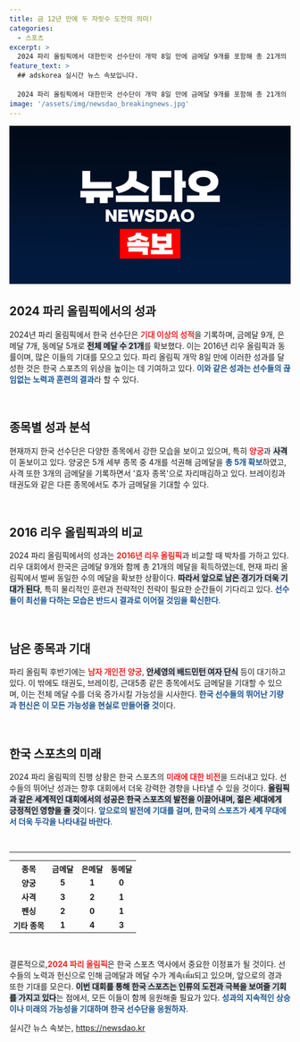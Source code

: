```yaml
---
title: 금 12년 만에 두 자릿수 도전의 의미!
categories:
  - 스포츠
excerpt: >
  2024 파리 올림픽에서 대한민국 선수단이 개막 8일 만에 금메달 9개를 포함해 총 21개의 메달을 획득! 양궁과 사격의 활약으로 두 자릿수 금메달의 꿈이 가시화되고 있다. 태극전사들의 추가 금맥도 기대되는 가운데, 역대 최고의 성작을 재현할 준비가 되어 있다!
feature_text: >
  ## adskorea 실시간 뉴스 속보입니다.

  2024 파리 올림픽에서 대한민국 선수단이 개막 8일 만에 금메달 9개를 포함해 총 21개의 메달을 획득! 양궁과 사격의 활약으로 두 자릿수 금메달의 꿈이 가시화되고 있다. 태극전사들의 추가 금맥도 기대되는 가운데, 역대 최고의 성작을 재현할 준비가 되어 있다!
image: '/assets/img/newsdao_breakingnews.jpg'
---
```


<p><img src="/assets/img/newsdao_breakingnews.jpg" alt="adskorea 속보" /></p>

<h2 data-ke-size="size26">2024 파리 올림픽에서의 성과</h2>

<p data-ke-size="size16">2024년 파리 올림픽에서 한국 선수단은 <b><span style="color: #ee2323;">기대 이상의 성적</span></b>을 기록하며, 금메달 9개, 은메달 7개, 동메달 5개로 <b><span style="background-color: #21538527;">전체 메달 수 21개</span></b>를 확보했다. 이는 2016년 리우 올림픽과 동률이며, 많은 이들의 기대를 모으고 있다. 파리 올림픽 개막 8일 만에 이러한 성과를 달성한 것은 한국 스포츠의 위상을 높이는 데 기여하고 있다. <b><span style="color: #1a5490;">이와 같은 성과는 선수들의 끊임없는 노력과 훈련의 결과</span></b>라 할 수 있다.</p>

<p data-ke-size="size16">&nbsp;</p>

<h2 data-ke-size="size26">종목별 성과 분석</h2>

<p data-ke-size="size16">현재까지 한국 선수단은 다양한 종목에서 강한 모습을 보이고 있으며, 특히 <b><span style="color: #ee2323;">양궁</span></b>과 <b><span style="background-color: #21538527;">사격</span></b>이 돋보이고 있다. 양궁은 5개 세부 종목 중 4개를 석권해 금메달을 <b><span style="color: #1a5490;">총 5개 확보</span></b>하였고, 사격 또한 3개의 금메달을 기록하면서 '효자 종목'으로 자리매김하고 있다. 브레이킹과 태권도와 같은 다른 종목에서도 추가 금메달을 기대할 수 있다.</p>

<p data-ke-size="size16">&nbsp;</p>

<h2 data-ke-size="size26">2016 리우 올림픽과의 비교</h2>

<p data-ke-size="size16">2024 파리 올림픽에서의 성과는 <b><span style="color: #ee2323;">2016년 리우 올림픽</span></b>과 비교할 때 박차를 가하고 있다. 리우 대회에서 한국은 금메달 9개와 함께 총 21개의 메달을 획득하였는데, 현재 파리 올림픽에서 벌써 동일한 수의 메달을 확보한 상황이다. <b><span style="background-color: #21538527;">따라서 앞으로 남은 경기가 더욱 기대가 된다</span></b>, 특히 물리적인 훈련과 전략적인 전략이 필요한 순간들이 기다리고 있다. <b><span style="color: #1a5490;">선수들이 최선을 다하는 모습은 반드시 결과로 이어질 것임을 확신한다</span></b>.</p>

<p data-ke-size="size16">&nbsp;</p>

<h2 data-ke-size="size26">남은 종목과 기대</h2>

<p data-ke-size="size16">파리 올림픽 후반기에는 <b><span style="color: #ee2323;">남자 개인전 양궁</span></b>, <b><span style="background-color: #21538527;">안세영의 배드민턴 여자 단식</span></b> 등이 대기하고 있다. 이 밖에도 태권도, 브레이킹, 근대5종 같은 종목에서도 금메달을 기대할 수 있으며, 이는 전체 메달 수를 더욱 증가시킬 가능성을 시사한다. <b><span style="color: #1a5490;">한국 선수들의 뛰어난 기량과 헌신은 이 모든 가능성을 현실로 만들어줄 것</span></b>이다.</p>

<p data-ke-size="size16">&nbsp;</p>

<h2 data-ke-size="size26">한국 스포츠의 미래</h2>

<p data-ke-size="size16">2024 파리 올림픽의 진행 상황은 한국 스포츠의 <b><span style="color: #ee2323;">미래에 대한 비전</span></b>을 드러내고 있다. 선수들의 뛰어난 성과는 향후 대회에서 더욱 강력한 경향을 나타낼 수 있을 것이다. <b><span style="background-color: #21538527;">올림픽과 같은 세계적인 대회에서의 성공은 한국 스포츠의 발전을 이끌어내며, 젊은 세대에게 긍정적인 영향을 줄 것</span></b>이다. <b><span style="color: #1a5490;">앞으로의 발전에 기대를 걸며, 한국의 스포츠가 세계 무대에서 더욱 두각을 나타내길 바란다</span></b>.</p>

<p data-ke-size="size16">&nbsp;</p>

<hr />

<table style="width:100%">
  <tr>
    <th style="text-align: center;">종목</th>
    <th style="text-align: center;">금메달</th>
    <th style="text-align: center;">은메달</th>
    <th style="text-align: center;">동메달</th>
  </tr>
  <tr>
    <td style="text-align: center; height: 17px;"><b>양궁</b></td>
    <td style="text-align: center; height: 17px;"><b>5</b></td>
    <td style="text-align: center; height: 17px;"><b>1</b></td>
    <td style="text-align: center; height: 17px;"><b>0</b></td>
  </tr>
  <tr>
    <td style="text-align: center; height: 17px;"><b>사격</b></td>
    <td style="text-align: center; height: 17px;"><b>3</b></td>
    <td style="text-align: center; height: 17px;"><b>2</b></td>
    <td style="text-align: center; height: 17px;"><b>1</b></td>
  </tr>
  <tr>
    <td style="text-align: center; height: 17px;"><b>펜싱</b></td>
    <td style="text-align: center; height: 17px;"><b>2</b></td>
    <td style="text-align: center; height: 17px;"><b>0</b></td>
    <td style="text-align: center; height: 17px;"><b>1</b></td>
  </tr>
  <tr>
    <td style="text-align: center; height: 17px;"><b>기타 종목</b></td>
    <td style="text-align: center; height: 17px;"><b>1</b></td>
    <td style="text-align: center; height: 17px;"><b>4</b></td>
    <td style="text-align: center; height: 17px;"><b>3</b></td>
  </tr>
</table>

<p data-ke-size="size16">&nbsp;</p>

<p data-ke-size="size16">결론적으로,<b><span style="color: #ee2323;">2024 파리 올림픽</span></b>은 한국 스포츠 역사에서 중요한 이정표가 될 것이다. 선수들의 노력과 헌신으로 인해 금메달과 메달 수가 계속เพิ่ม되고 있으며, 앞으로의 경과 또한 기대를 모은다. <b><span style="background-color: #21538527;">이번 대회를 통해 한국 스포츠는 인류의 도전과 극복을 보여줄 기회를 가지고 있다</span></b>는 점에서, 모든 이들이 함께 응원해줄 필요가 있다. <b><span style="color: #1a5490;">성과의 지속적인 상승이나 미래의 가능성을 기대하며 한국 선수단을 응원하자</span></b>.</p>
실시간 뉴스 속보는, <a href="https://newsdao.kr" rel="dofollow">https://newsdao.kr</a>


